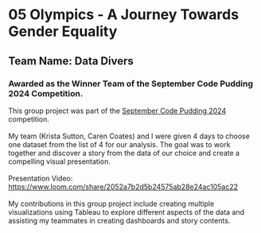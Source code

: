 # 05 Olympics - A Journey Towards Gender Equality
## Team Name: Data Divers
### Awarded as the Winner Team of the September Code Pudding 2024 Competition.
This group project was part of the [September Code Pudding 2024](https://coding-bootcamps.notion.site/September-Code-Pudding-2024-46e348a7ad6a492bb861be89e878d6e5) competition. <br><br>My team (Krista Sutton, Caren Coates) and I were given 4 days to choose one dataset from the list of 4 for our analysis. The goal was to work together and discover a story from the data of our choice and create a compelling visual presentation. <br><br>
Presentation Video: https://www.loom.com/share/2052a7b2d5b24575ab28e24ac105ac22 <br><br>
My contributions in this group project include creating multiple visualizations using Tableau to explore different aspects of the data and assisting my teammates in creating dashboards and story contents.

